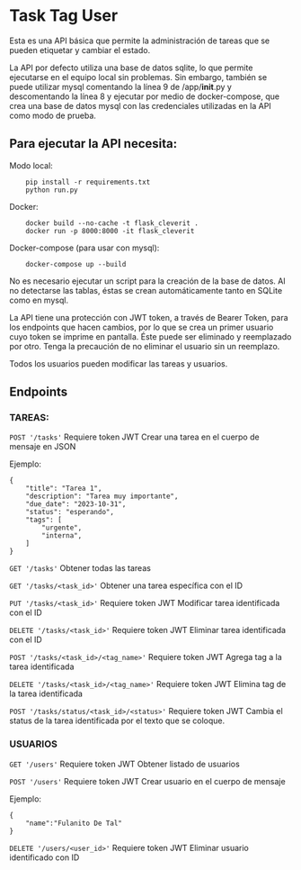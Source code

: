 # Task Tag User

Esta es una API básica que permite la administración de tareas que se pueden etiquetar y cambiar el estado.

La API por defecto utiliza una base de datos sqlite, lo que permite ejecutarse en el equipo local sin problemas. Sin embargo, también se puede utilizar mysql comentando la línea 9 de /app/__init__.py y descomentando la línea 8 y ejecutar por medio de docker-compose, que crea una base de datos mysql con las credenciales utilizadas en la API como modo de prueba.

## Para ejecutar la API necesita:

Modo local:
```
    pip install -r requirements.txt 
    python run.py
```
Docker:
```
    docker build --no-cache -t flask_cleverit .
    docker run -p 8000:8000 -it flask_cleverit
```

Docker-compose (para usar con mysql):
```
    docker-compose up --build
```

No es necesario ejecutar un script para la creación de la base de datos. Al no detectarse las tablas, éstas se crean automáticamente tanto en SQLite como en mysql.

La API tiene una protección con JWT token, a través de Bearer Token, para los endpoints que hacen cambios, por lo que se crea un primer usuario cuyo token se imprime en pantalla. Éste puede ser eliminado y reemplazado por otro. Tenga la precaución de no eliminar el usuario sin un reemplazo.

Todos los usuarios pueden modificar las tareas y usuarios.

## Endpoints

### TAREAS:

```POST '/tasks'```
Requiere token JWT
Crear una tarea en el cuerpo de mensaje en JSON


Ejemplo:

```
{
    "title": "Tarea 1",
    "description": "Tarea muy importante",
    "due_date": "2023-10-31",
    "status": "esperando",
    "tags": [
        "urgente",
        "interna",
    ]
}
```


```GET '/tasks'```
Obtener todas las tareas


```GET '/tasks/<task_id>'```
Obtener una tarea específica con el ID

```PUT '/tasks/<task_id>'```
Requiere token JWT
Modificar tarea identificada con el ID


```DELETE '/tasks/<task_id>'```
Requiere token JWT
Eliminar tarea identificada con el ID

```POST '/tasks/<task_id>/<tag_name>'```
Requiere token JWT
Agrega tag a la tarea identificada


```DELETE '/tasks/<task_id>/<tag_name>'```
Requiere token JWT
Elimina tag de la tarea identificada

```POST '/tasks/status/<task_id>/<status>'```
Requiere token JWT
Cambia el status de la tarea identificada por el texto que se coloque.

### USUARIOS

```GET '/users'```
Requiere token JWT
Obtener listado de usuarios

```POST '/users'```
Requiere token JWT
Crear usuario en el cuerpo de mensaje

Ejemplo:

```
{
    "name":"Fulanito De Tal"
}
```

```DELETE '/users/<user_id>'```
Requiere token JWT
Eliminar usuario identificado con ID